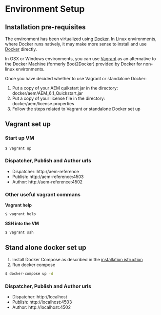 # Environment Setup

## Installation pre-requisites
The environment has been virtualized using [Docker](https://www.docker.com/).
In Linux environments, where Docker runs natively, it may make more sense to install and use
[Docker](https://docs.docker.com/installation/) directly.

In OSX or Windows environments, you can use [Vagrant](http://docs.vagrantup.com/v2/installation/) as an alternative to
the Docker Machine (formerly Boot2Docker) provided by Docker for non-linux environments.

Once you have decided whether to use Vagrant or standalone Docker:
1. Put a copy of your AEM quikstart jar in the directory: docker/aem/AEM_6.1_Quickstart.jar
2. Put a copy of your license file in the directory: docker/aem/license.properties
3. Follow the steps related to Vagrant or standalone Docker set up

## Vagrant set up
### Start up VM
```sh
$ vagrant up
```
### Dispatcher, Publish and Author urls
* Dispatcher: http://aem-reference
* Publish: http://aem-reference:4503
* Author: http://aem-reference:4502

### Other useful vagrant commans
**Vagrant help**
```sh
$ vagrant help
```
**SSH into the VM**
```sh
$ vagrant ssh
```

## Stand alone docker set up
1. Install Docker Compose as described in the [installation istruction](https://docs.docker.com/compose/install/)
2. Run docker compose
```sh
$ docker-compose up -d
```

### Dispatcher, Publish and Author urls
* Dispatcher: http://localhost
* Publish: http://localhost:4503
* Author: http://localhost:4502

